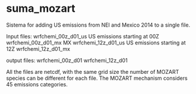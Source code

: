 # suma_mozart

Sistema for adding US emissions from NEI and Mexico 2014 to
a single file.

Input files:
	wrfchemi_00z_d01_us	US emissions starting at 00Z
	wrfchemi_00z_d01_mx	MX
	wrfchemi_12z_d01_us	US emissions starting at 12Z
	wrfchemi_12z_d01_mx

output files:
	wrfchemi_00z_d01
	wrfchemi_12z_d01
	
All the files are netcdf, with the same grid size the number of
MOZART species can be different for each file. The MOZART mechanism 
considers 45 emissions categories.

